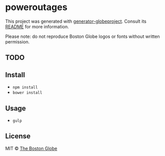 # poweroutages

This project was generated with [generator-globeproject](https://github.com/BostonGlobe/generator-globeproject). Consult its [README](https://github.com/BostonGlobe/generator-globeproject) for more information.

Please note: do not reproduce Boston Globe logos or fonts without written permission.

## TODO

## Install

- `npm install`
- `bower install`

## Usage

- `gulp`

## License

MIT © [The Boston Globe](http://github.com/BostonGlobe)
